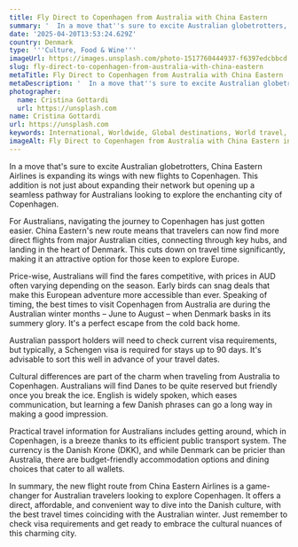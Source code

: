 ```yaml
---
title: Fly Direct to Copenhagen from Australia with China Eastern
summary: '  In a move that''s sure to excite Australian globetrotters, China Eastern Airlines is expanding its wings with new flights to Copenhagen. This addition ...'
date: '2025-04-20T13:53:24.629Z'
country: Denmark
type: '''Culture, Food & Wine'''
imageUrl: https://images.unsplash.com/photo-1517760444937-f6397edcbbcd
slug: fly-direct-to-copenhagen-from-australia-with-china-eastern
metaTitle: Fly Direct to Copenhagen from Australia with China Eastern
metaDescription: '  In a move that''s sure to excite Australian globetrotters, China Eastern Airlines is expanding its wings with new flights to Copenhagen. This addition ...'
photographer:
  name: Cristina Gottardi
  url: https://unsplash.com
name: Cristina Gottardi
url: https://unsplash.com
keywords: International, Worldwide, Global destinations, World travel, Destinations, Places to visit, Travel guide, Vacation spots, Best places, Hidden gems, Travel tips, Must visit, Budget travel, Luxury travel, Adventure travel
imageAlt: Fly Direct to Copenhagen from Australia with China Eastern in Denmark - 'Culture, Food & Wine' Guide | Photo by Cristina G...
---
```


In a move that's sure to excite Australian globetrotters, China Eastern Airlines is expanding its wings with new flights to Copenhagen. This addition is not just about expanding their network but opening up a seamless pathway for Australians looking to explore the enchanting city of Copenhagen. 

For Australians, navigating the journey to Copenhagen has just gotten easier. China Eastern's new route means that travelers can now find more direct flights from major Australian cities, connecting through key hubs, and landing in the heart of Denmark. This cuts down on travel time significantly, making it an attractive option for those keen to explore Europe.

Price-wise, Australians will find the fares competitive, with prices in AUD often varying depending on the season. Early birds can snag deals that make this European adventure more accessible than ever. Speaking of timing, the best times to visit Copenhagen from Australia are during the Australian winter months – June to August – when Denmark basks in its summery glory. It's a perfect escape from the cold back home.

Australian passport holders will need to check current visa requirements, but typically, a Schengen visa is required for stays up to 90 days. It's advisable to sort this well in advance of your travel dates.

Cultural differences are part of the charm when traveling from Australia to Copenhagen. Australians will find Danes to be quite reserved but friendly once you break the ice. English is widely spoken, which eases communication, but learning a few Danish phrases can go a long way in making a good impression.

Practical travel information for Australians includes getting around, which in Copenhagen, is a breeze thanks to its efficient public transport system. The currency is the Danish Krone (DKK), and while Denmark can be pricier than Australia, there are budget-friendly accommodation options and dining choices that cater to all wallets.

In summary, the new flight route from China Eastern Airlines is a game-changer for Australian travelers looking to explore Copenhagen. It offers a direct, affordable, and convenient way to dive into the Danish culture, with the best travel times coinciding with the Australian winter. Just remember to check visa requirements and get ready to embrace the cultural nuances of this charming city.